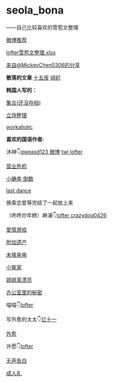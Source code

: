 # seola_bona
——自己比较喜欢的雪苞文整理

[微博推荐](https://weibo.com/7710928662/Lf1UNdSMz)

[lofter雪苞文整理.xlsx](https://1drv.ms/x/s!AjgJYtLb_54mknC13xj3HVNDuCEg?e=unK4yw)

[来自@MickeyChen0306的分享](https://drive.google.com/drive/mobile/folders/1eHih4qjxiDbG57VVqFPpT2cYXGTm5Xaa?usp=sharing)

**散落的文章**
[十五夜](https://seolbbo2419.postype.com/post/15243178)
[组织](https://syak0114.postype.com/post/14762657)



**韩国人写的：**

[集合(还没存档)](https://twitter.com/sbsbsb0819/status/1321021200303222784)

[立场整理](https://github.com/abigail22222/seola_bona/blob/master/seolbo/%E7%AB%8B%E5%9C%BA%E6%95%B4%E7%90%86.md)

[workaholic](https://github.com/abigail22222/seola_bona/blob/master/seolbo/%EC%9B%8C%EC%BB%A4%ED%99%80%EB%A6%ADworkaholic.md)



**喜欢的国语作者:**



沐神👇[qweasd123 ](https://www.asianfanfics.com/profile/u/qweasd123)  [微博](https://weibo.com/u/5226871867)  [twi ](https://twitter.com/shaki941224) [lofter](https://samsam-mu.lofter.com/)

[营业危机](https://github.com/abigail22222/seola_bona/blob/master/seolbo/%E8%90%A5%E4%B8%9A%E5%8D%B1%E6%9C%BA.md)

[小确幸 倒数](https://github.com/abigail22222/seola_bona/blob/master/seolbo/%E5%B0%8F%E7%A1%AE%E5%B9%B8%E5%80%92%E6%95%B0.md)

[last dance](https://github.com/abigail22222/seola_bona/blob/master/seolbo/last_dance.md)

换乘恋爱等完结了一起放上来







（咚咚炒年糕）麻浦👇[lofter ](https://guy46.lofter.com/)  [crazydog0426](https://www.asianfanfics.com/profile/u/crazydog0426)

[爱情游戏](https://github.com/abigail22222/seola_bona/blob/master/seolbo/%E7%88%B1%E6%83%85%E6%B8%B8%E6%88%8F.md)

[附加遗产](https://github.com/abigail22222/seola_bona/blob/master/seolbo/%E9%99%84%E5%8A%A0%E9%81%97%E4%BA%A7.md)

[未接来电](https://github.com/abigail22222/seola_bona/blob/master/seolbo/%E6%9C%AA%E6%8E%A5%E6%9D%A5%E7%94%B5.md)

[小冤家](https://github.com/abigail22222/seola_bona/blob/master/seolbo/%E5%B0%8F%E5%86%A4%E5%AE%B6.md)

[姐姐真漂亮](https://github.com/abigail22222/seola_bona/blob/master/seolbo/%E5%A7%90%E5%A7%90%E7%9C%9F%E6%BC%82%E4%BA%AE.md)

[办公室里的秘密](https://github.com/abigail22222/seola_bona/blob/master/seolbo/%E5%8A%9E%E5%85%AC%E5%AE%A4%E9%87%8C%E7%9A%84%E7%A7%98%E5%AF%86.md)







喵喵👇[lofter](https://miaomiaochan757.lofter.com/)





写外愈的太太👇[亿十一 ](https://www.asianfanfics.com/profile/u/YiEleven)

[外愈](https://github.com/abigail22222/seola_bona/blob/master/seolbo/%E5%A4%96%E6%84%88%E6%9C%AA%E5%AE%8C%E7%BB%93.md)



许愿👇[lofter](https://xiaopei616.lofter.com/)

[无声告白](https://github.com/abigail22222/seola_bona/blob/master/seolbo/%E6%97%A0%E5%A3%B0%E5%91%8A%E7%99%BD.md)

[成人礼](https://github.com/abigail22222/seola_bona/blob/master/seolbo/%E6%88%90%E4%BA%BA%E7%A4%BC.md)
